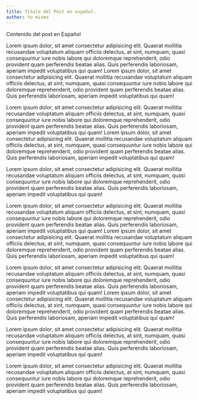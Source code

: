 ```yaml
---
title: Título del Post en español.
author: Yo mismo
---
```


Contenido del post en Español

Lorem ipsum dolor, sit amet consectetur adipisicing elit. Quaerat mollitia recusandae voluptatum aliquam officiis delectus, at sint, numquam, quasi consequuntur iure nobis labore qui doloremque reprehenderit, odio provident quam perferendis beatae alias. Quis perferendis laboriosam, aperiam impedit voluptatibus qui quam!
Lorem ipsum dolor, sit amet consectetur adipisicing elit. Quaerat mollitia recusandae voluptatum aliquam officiis delectus, at sint, numquam, quasi consequuntur iure nobis labore qui doloremque reprehenderit, odio provident quam perferendis beatae alias. Quis perferendis laboriosam, aperiam impedit voluptatibus qui quam!

Lorem ipsum dolor, sit amet consectetur adipisicing elit. Quaerat mollitia recusandae voluptatum aliquam officiis delectus, at sint, numquam, quasi consequuntur iure nobis labore qui doloremque reprehenderit, odio provident quam perferendis beatae alias. Quis perferendis laboriosam, aperiam impedit voluptatibus qui quam!
Lorem ipsum dolor, sit amet consectetur adipisicing elit. Quaerat mollitia recusandae voluptatum aliquam officiis delectus, at sint, numquam, quasi consequuntur iure nobis labore qui doloremque reprehenderit, odio provident quam perferendis beatae alias. Quis perferendis laboriosam, aperiam impedit voluptatibus qui quam!

Lorem ipsum dolor, sit amet consectetur adipisicing elit. Quaerat mollitia recusandae voluptatum aliquam officiis delectus, at sint, numquam, quasi consequuntur iure nobis labore qui doloremque reprehenderit, odio provident quam perferendis beatae alias. Quis perferendis laboriosam, aperiam impedit voluptatibus qui quam!

Lorem ipsum dolor, sit amet consectetur adipisicing elit. Quaerat mollitia recusandae voluptatum aliquam officiis delectus, at sint, numquam, quasi consequuntur iure nobis labore qui doloremque reprehenderit, odio provident quam perferendis beatae alias. Quis perferendis laboriosam, aperiam impedit voluptatibus qui quam!
Lorem ipsum dolor, sit amet consectetur adipisicing elit. Quaerat mollitia recusandae voluptatum aliquam officiis delectus, at sint, numquam, quasi consequuntur iure nobis labore qui doloremque reprehenderit, odio provident quam perferendis beatae alias. Quis perferendis laboriosam, aperiam impedit voluptatibus qui quam!

Lorem ipsum dolor, sit amet consectetur adipisicing elit. Quaerat mollitia recusandae voluptatum aliquam officiis delectus, at sint, numquam, quasi consequuntur iure nobis labore qui doloremque reprehenderit, odio provident quam perferendis beatae alias. Quis perferendis laboriosam, aperiam impedit voluptatibus qui quam!
Lorem ipsum dolor, sit amet consectetur adipisicing elit. Quaerat mollitia recusandae voluptatum aliquam officiis delectus, at sint, numquam, quasi consequuntur iure nobis labore qui doloremque reprehenderit, odio provident quam perferendis beatae alias. Quis perferendis laboriosam, aperiam impedit voluptatibus qui quam!

Lorem ipsum dolor, sit amet consectetur adipisicing elit. Quaerat mollitia recusandae voluptatum aliquam officiis delectus, at sint, numquam, quasi consequuntur iure nobis labore qui doloremque reprehenderit, odio provident quam perferendis beatae alias. Quis perferendis laboriosam, aperiam impedit voluptatibus qui quam!

Lorem ipsum dolor, sit amet consectetur adipisicing elit. Quaerat mollitia recusandae voluptatum aliquam officiis delectus, at sint, numquam, quasi consequuntur iure nobis labore qui doloremque reprehenderit, odio provident quam perferendis beatae alias. Quis perferendis laboriosam, aperiam impedit voluptatibus qui quam!
